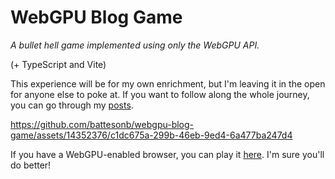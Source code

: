 # WebGPU Blog Game

_A bullet hell game implemented using only the WebGPU API._

(+ TypeScript and Vite)

This experience will be for my own enrichment, but I'm leaving it in the open
for anyone else to poke at. If you want to follow along the whole journey, you
can go through my
[posts](https://blog.batteson.com/graphics/2023/06/04/webgpu-game-1-boilerplate).

https://github.com/battesonb/webgpu-blog-game/assets/14352376/c1dc675a-299b-46eb-9ed4-6a477ba247d4

If you have a WebGPU-enabled browser, you can play it
[here](https://battesonb.github.io/webgpu-blog-game/). I'm sure you'll do
better!
